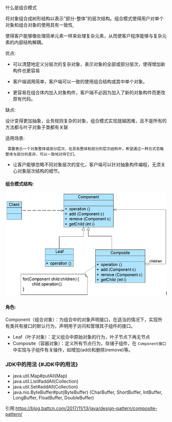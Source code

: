 什么是组合模式

将对象组合成树形结构以表示”部分-整体”的层次结构。组合模式使得用户对单个对象和组合对象的使用具有一致性,

使得客户能够像处理简单元素一样来处理复杂元素，从而使客户程序能够与复杂元素的内部结构解耦。

优点:

* 可以清楚地定义分层次的复杂对象，表示对象的全部或部分层次，使得增加新构件也更容易

* 客户端调用简单，客户端可以一致的使用组合结构或其中单个对象。

* 更容易在组合体内加入对象构件，客户端不必因为加入了新的对象构件而更改原有代码。

缺点:

设计变得更加抽象，业务规则复杂的对象，组合模式实现就越困难，且不是所有的方法都与叶子对象子类都有关联

适用场景:

```
 需要表示一个对象整体或部分层次，在具有整体和部分的层次结构中，希望通过一种方式忽略整体与部分的差异，可以一致地对待它们。
```

* 让客户能够忽略不同对象层次的变化，客户端可以针对抽象构件编程，无须关心对象层次结构的细节。

#### 组合模式结构:

#### ![](/assets/composite.png)

#### 角色:

Component（组合对象）：为组合中的对象声明接口，在适当的情况下，实现所有类共有接口的默认行为，声明用于访问和管理其子组件的接口。

* Leaf（叶子对象）：定义组合中原始对象的行为，叶子节点下再无节点
* Composite（容器对象）：定义所有节点行为，存储子组件，在
  `Component接口`
  中实现与子组件有关操作，如增加\(add\)和删除\(remove\)等。

### JDK中的用法 {#JDK中的用法}

* java.util.Map\#putAll\(Map\)
* java.util.List\#addAll\(Collection\)
* java.util.Set\#addAll\(Collection\)
* java.nio.ByteBuffer\#put\(ByteBuffer\) \(CharBuffer, ShortBuffer, IntBuffer, LongBuffer, FloatBuffer, DoubleBuffer\)



引用:https://blog.battcn.com/2017/11/13/java/design-pattern/composite-pattern/  




